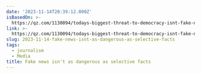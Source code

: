 ```yaml
---
date: '2023-11-14T20:39:12.000Z'
isBasedOn: >-
  https://qz.com/1130094/todays-biggest-threat-to-democracy-isnt-fake-news-its-selective-facts
link: >-
  https://qz.com/1130094/todays-biggest-threat-to-democracy-isnt-fake-news-its-selective-facts
slug: 2023-11-14-fake-news-isnt-as-dangerous-as-selective-facts
tags:
  - journalism
  - Media
title: Fake news isn't as dangerous as selective facts
---
```


